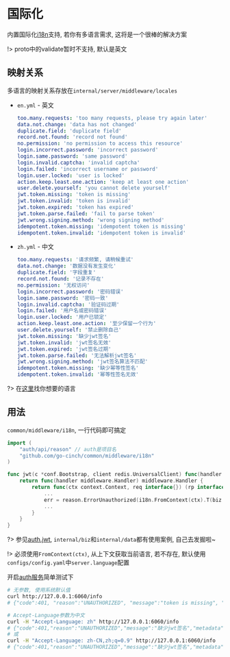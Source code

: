 # 国际化


内置国际化[i18n](https://github.com/nicksnyder/go-i18n)支持, 若你有多语言需求, 这将是一个很棒的解决方案

!> proto中的validate暂时不支持, 默认是英文


## 映射关系


多语言的映射关系存放在`internal/server/middleware/locales`
- `en.yml` - 英文

    ```yaml
    too.many.requests: 'too many requests, please try again later'
    data.not.change: 'data has not changed'
    duplicate.field: 'duplicate field'
    record.not.found: 'record not found'
    no.permission: 'no permission to access this resource'
    login.incorrect.password: 'incorrect password'
    login.same.password: 'same password'
    login.invalid.captcha: 'invalid captcha'
    login.failed: 'incorrect username or password'
    login.user.locked: 'user is locked'
    action.keep.least.one.action: 'keep at least one action'
    user.delete.yourself: 'you cannot delete yourself'
    jwt.token.missing: 'token is missing'
    jwt.token.invalid: 'token is invalid'
    jwt.token.expired: 'token has expired'
    jwt.token.parse.failed: 'fail to parse token'
    jwt.wrong.signing.method: 'wrong signing method'
    idempotent.token.missing: 'idempotent token is missing'
    idempotent.token.invalid: 'idempotent token is invalid'
    ```

- `zh.yml` - 中文

    ```yaml
    too.many.requests: '请求频繁, 请稍候重试'
    data.not.change: '数据没有发生变化'
    duplicate.field: '字段重复'
    record.not.found: '记录不存在'
    no.permission: '无权访问'
    login.incorrect.password: '密码错误'
    login.same.password: '密码一致'
    login.invalid.captcha: '验证码过期'
    login.failed: '用户名或密码错误'
    login.user.locked: '用户已锁定'
    action.keep.least.one.action: '至少保留一个行为'
    user.delete.yourself: '禁止删除自己'
    jwt.token.missing: '缺少jwt签名'
    jwt.token.invalid: 'jwt签名无效'
    jwt.token.expired: 'jwt签名过期'
    jwt.token.parse.failed: '无法解析jwt签名'
    jwt.wrong.signing.method: 'jwt签名算法不匹配'
    idempotent.token.missing: '缺少幂等性签名'
    idempotent.token.invalid: '幂等性签名无效'
    ```

?> 在[这里](http://www.iana.org/assignments/language-subtag-registry/language-subtag-registry)找你想要的语言

## 用法


`common/middleware/i18n`, 一行代码即可搞定

```go
import (
    "auth/api/reason" // auth是项目名
    "github.com/go-cinch/common/middleware/i18n"
)

func jwt(c *conf.Bootstrap, client redis.UniversalClient) func(handler middleware.Handler) middleware.Handler {
    return func(handler middleware.Handler) middleware.Handler {
        return func(ctx context.Context, req interface{}) (rp interface{}, err error) {
            ...
            err = reason.ErrorUnauthorized(i18n.FromContext(ctx).T(biz.JwtMissingToken))
            ...
        }
    }
}
```

?> 参见[auth.jwt](https://github.com/go-cinch/auth/blob/dev/internal/server/middleware/permission.go#L58), `internal/biz`和`internal/data`都有使用案例, 自己去发掘啦~

!> 必须使用`FromContext(ctx)`, 从上下文获取当前语言, 若不存在, 默认使用`configs/config.yaml`中`server.language`配置  


开启[auth服务](/started/0.init?id=auth%e6%9c%8d%e5%8a%a1)简单测试下

```bash
# 无参数, 使用系统默认值
curl http://127.0.0.1:6060/info
# {"code":401, "reason":"UNAUTHORIZED", "message":"token is missing", "metadata":{}}

# Accept-Language参数为中文
curl -H "Accept-Language: zh" http://127.0.0.1:6060/info
# {"code":401,"reason":"UNAUTHORIZED","message":"缺少jwt签名","metadata":{}}
# 或
curl -H "Accept-Language: zh-CN,zh;q=0.9" http://127.0.0.1:6060/info
# {"code":401,"reason":"UNAUTHORIZED","message":"缺少jwt签名","metadata":{}}
```
